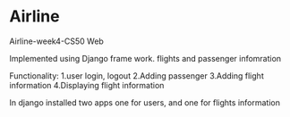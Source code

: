 # Airline
Airline-week4-CS50 Web

Implemented using Django frame work. flights and passenger infomration 

Functionality:
  1.user login, logout
  2.Adding passenger
  3.Adding flight information
  4.Displaying flight information
  
 In django installed two apps one for users, and one for flights information

